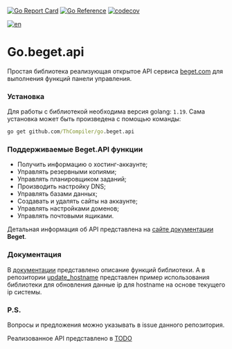 [![Go Report Card](https://goreportcard.com/badge/github.com/ThCompiler/go.beget.api)](https://goreportcard.com/report/github.com/ThCompiler/go.beget.api)
[![Go Reference](https://pkg.go.dev/badge/github.com/ThCompiler/go.beget.api.svg)](https://pkg.go.dev/github.com/ThCompiler/go.beget.api)
[![codecov](https://codecov.io/gh/ThCompiler/go.beget.api/graph/badge.svg?token=1B0YBTYJ4T)](https://codecov.io/gh/ThCompiler/go.beget.api)

[![en](https://img.shields.io/badge/lang-en-red.svg)](./README.md)

# Go.beget.api

Простая библиотека реализующая открытое API сервиса [beget.com](https://beget.com/) для выполнения функций панели управления.

### Установка

Для работы с библиотекой необходима версия golang: ```1.19```. Сама установка может быть произведена с помощью команды:

```cmd
go get github.com/ThCompiler/go.beget.api
```

### Поддерживаемые Beget.API функции

* Получить информацию о хостинг-аккаунте;
* Управлять резервными копиями;
* Управлять планировщиком заданий;
* Производить настройку DNS;
* Управлять базами данных;
* Создавать и удалять сайты на аккаунте;
* Управлять настройками доменов;
* Управлять почтовыми ящиками.

Детальная информация об API представлена на [сайте документации](https://beget.com/ru/kb/api/beget-api) **Beget**.

### Документация

В [документации](https://pkg.go.dev/github.com/ThCompiler/go.beget.api) представлено описание функций библиотеки. А в репозитории 
[update_hostname](https://github.com/ThCompiler/update_hostname) представлен пример использования 
библиотеки для обновления данные ip для hostname на основе текущего ip системы.

### P.S.

Вопросы и предложения можно указывать в issue данного репозитория.

Реализованное API представлено в [TODO](./TODO.md)